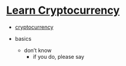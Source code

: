 # [Learn Cryptocurrency](https://my.mindnode.com/7TUvLNzE4aUwzNqXurPdcyenQR5sYx9XsJjYcQcZ)

- [cryptocurrency](http://www.wikiwand.com/en/Cryptocurrency)


- basics
  - don’t know  
  	- if you do, please say

